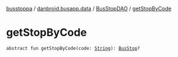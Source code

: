 [busstoppa](../../index.md) / [danbroid.busapp.data](../index.md) / [BusStopDAO](index.md) / [getStopByCode](./get-stop-by-code.md)

# getStopByCode

`abstract fun getStopByCode(code: `[`String`](https://kotlinlang.org/api/latest/jvm/stdlib/kotlin/-string/index.html)`): `[`BusStop`](../-bus-stop/index.md)`?`
